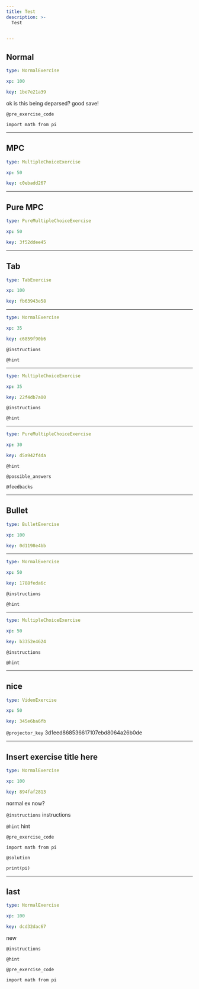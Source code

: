 ```yaml
---
title: Test
description: >-
  Test


---
```

## Normal

```yaml
type: NormalExercise

xp: 100

key: 1be7e21a39
```

ok is this being deparsed? good save!



`@pre_exercise_code`
```{undefined}
import math from pi
```








---
## MPC

```yaml
type: MultipleChoiceExercise

xp: 50

key: c0ebadd267
```














---
## Pure MPC

```yaml
type: PureMultipleChoiceExercise

xp: 50

key: 3f52ddee45
```














---
## Tab

```yaml
type: TabExercise

xp: 100

key: fb63943e58
```













***



```yaml
type: NormalExercise

xp: 35

key: c6859f90b6
```



`@instructions`


`@hint`












***



```yaml
type: MultipleChoiceExercise

xp: 35

key: 22f4db7a00
```



`@instructions`


`@hint`












***



```yaml
type: PureMultipleChoiceExercise

xp: 30

key: d5a942f4da
```




`@hint`






`@possible_answers`


`@feedbacks`






---
## Bullet

```yaml
type: BulletExercise

xp: 100

key: 0d1198e4bb
```













***



```yaml
type: NormalExercise

xp: 50

key: 1788feda6c
```



`@instructions`


`@hint`












***



```yaml
type: MultipleChoiceExercise

xp: 50

key: b3352e4624
```



`@instructions`


`@hint`












---
## nice

```yaml
type: VideoExercise

xp: 50

key: 345e6ba6fb
```

`@projector_key`
3d1eed868536617107ebd8064a26b0de

---
## Insert exercise title here

```yaml
type: NormalExercise

xp: 100

key: 894faf2813
```

normal ex now?

`@instructions`
instructions

`@hint`
hint

`@pre_exercise_code`
```{undefined}
import math from pi
```

`@solution`
```{undefined}
print(pi)
```






---
## last

```yaml
type: NormalExercise

xp: 100

key: dcd32dac67
```

new

`@instructions`


`@hint`


`@pre_exercise_code`
```{undefined}
import math from pi
```






